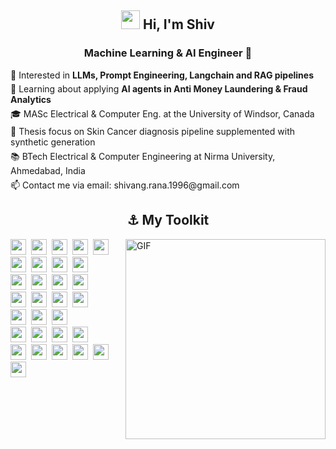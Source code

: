 <h2 align="center"><img src = "https://raw.githubusercontent.com/MartinHeinz/MartinHeinz/master/wave.gif" width = 30px> Hi, I'm Shiv </h2>
<h3 align="center">Machine Learning & AI Engineer 🤖</h3>



<ul style="list-style-type: none; padding: 0; margin: 0;">
  <li style="margin-bottom: 5px">👀 Interested in <b>LLMs, Prompt Engineering, Langchain and RAG pipelines</b></li>
  <li style="margin-bottom: 5px">🌱 Learning about applying <b>AI agents in Anti Money Laundering & Fraud Analytics</b></li>
  <li style="margin-bottom: 5px">🎓 MASc Electrical & Computer Eng. at the University of Windsor, Canada</li>
  <li style="margin-bottom: 5px">📄 Thesis focus on Skin Cancer diagnosis pipeline supplemented with synthetic generation</li>
  <li style="margin-bottom: 5px">📚 BTech Electrical & Computer Engineering at Nirma University, Ahmedabad, India</li>
  <li style="margin-bottom: 5px">📫 Contact me via email: shivang.rana.1996@gmail.com</li>
</ul>

<h2 align="center">⚓ My Toolkit</h2>
<img align="right" alt="GIF" src="https://media.giphy.com/media/MC6eSuC3yypCU/giphy.gif" style="width:320px;" />
<!-- Core ML/DL Frameworks -->
<div>
<img src="https://img.shields.io/badge/Python-white?style=flat&logo=python" height="25" style="margin-right: 4px">
<img src="https://img.shields.io/badge/PyTorch-white?style=flat&logo=pytorch" height="25" style="margin-right: 4px">
<img src="https://img.shields.io/badge/TensorFlow-white?style=flat&logo=tensorflow" height="25" style="margin-right: 4px">
<img src="https://img.shields.io/badge/XGBoost-white?style=flat&logo=XGBoost&logoColor=red" height="25" style="margin-right: 4px">
<img src="https://img.shields.io/badge/Scikit--learn-white?style=flat&logo=scikit-learn" height="25" style="margin-right: 4px">
</div>

<!-- Data Processing -->
<div>
<img src="https://img.shields.io/badge/Numpy-white?style=flat&logo=numpy&logoColor=blue" height="25" style="margin-right: 4px">
<img src="https://img.shields.io/badge/Pandas-white?style=flat&logo=pandas&logoColor=blue" height="25" style="margin-right: 4px">
<img src="https://img.shields.io/badge/Apache_Spark-white?style=flat&logo=apache-spark" height="25" style="margin-right: 4px">
<img src="https://img.shields.io/badge/Ray-white?style=flat&logo=ray" height="25" style="margin-right: 4px">
</div>

<!-- LLM Tools -->
<div>
<img src="https://img.shields.io/badge/Langchain-white?style=flat&logo=langchain&logoColor=blue" height="25" style="margin-right: 4px">
<img src="https://img.shields.io/badge/🦙-LlamaIndex-white?style=flat&labelColor=white" height="25" style="margin-right: 4px">
<img src="https://img.shields.io/badge/Hugging_Face-white?style=flat&logo=huggingface" height="25" style="margin-right: 4px">
<img src="https://img.shields.io/badge/OpenAI-white?style=flat&logo=openai&logoColor=blue" height="25" style="margin-right: 4px">
</div>

<!-- MLOps & Cloud -->
<div>
<img src="https://img.shields.io/badge/AWS_Bedrock-white?style=flat" height="25" style="margin-right: 4px">
<img src="https://img.shields.io/badge/Azure_ML-white?style=flat&logo=microsoftazure" height="25" style="margin-right: 4px">
<img src="https://img.shields.io/badge/Vertex_AI-white?style=flat&logo=google-cloud" height="25" style="margin-right: 4px">
<img src="https://img.shields.io/badge/MLflow-white?style=flat&logo=mlflow" height="25" style="margin-right: 4px">
</div>

<!-- Infrastructure & Orchestration -->
<div>
<img src="https://img.shields.io/badge/Airflow-white?style=flat&logo=apache-airflow&logoColor=red" height="25" style="margin-right: 4px">
<img src="https://img.shields.io/badge/Terraform-white?style=flat&logo=terraform&logoColor=7B42BC" height="25" style="margin-right: 4px">
<img src="https://img.shields.io/badge/PostgreSQL-white?style=flat&logo=postgresql" height="25" style="margin-right: 4px">
</div>

<!-- Development Tools -->
<div>
<img src="https://img.shields.io/badge/Jupyter-white?style=flat&logo=jupyter" height="25" style="margin-right: 4px">
<img src="https://img.shields.io/badge/Git-white?style=flat&logo=git" height="25" style="margin-right: 4px">
<img src="https://img.shields.io/badge/Docker-white?style=flat&logo=docker" height="25" style="margin-right: 4px">
<img src="https://img.shields.io/badge/Kubernetes-white?style=flat&logo=Kubernetes" height="25" style="margin-right: 4px">
</div>

<!-- Visualization -->
<div>
<img src="https://img.shields.io/badge/📊-Matplotlib-white?style=flat&labelColor=white" height="25" style="margin-right: 4px">
<img src="https://img.shields.io/badge/Plotly-white?style=flat&logo=plotly&logoColor=blue" height="25" style="margin-right: 4px">
<img src="https://img.shields.io/badge/Streamlit-white?style=flat&logo=streamlit" height="25" style="margin-right: 4px">
<img src="https://img.shields.io/badge/Gradio-white?style=flat&logo=gradio" height="25" style="margin-right: 4px">
<img src="https://img.shields.io/badge/PowerBI-white?style=flat&logo=PowerBI" height="25" style="margin-right: 4px">
<img src="https://img.shields.io/badge/Looker-white?style=flat&logo=looker" height="25" style="margin-right: 4px">
</div>


<!---
shiv-rna/shiv-rna is a ✨ special ✨ repository because its `README.md` (this file) appears on your GitHub profile.
You can click the Preview link to take a look at your changes.
Tools: 
Keras, JAX, 
- 🥑 Check out my portfolio website at [mitchellsparrow.com](https://mitchellsparrow.com)
<img align="right" alt="GIF" src="https://media.giphy.com/media/MC6eSuC3yypCU/giphy.gif" />

<img align="right" alt="GIF" src="https://i.giphy.com/media/v1.Y2lkPTc5MGI3NjExZzRiaGVzc2I5ZHdwb3hvNDZjYTNvNmV2OTRqbTQ1b3czN2tqdTJhdCZlcD12MV9pbnRlcm5hbF9naWZfYnlfaWQmY3Q9Zw/OVtqvymKkkcTu/giphy.gif"/>
--->
